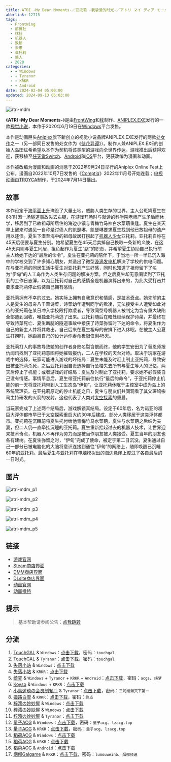 ```yaml
---
title: ATRI -My Dear Moments-／亚托莉 -我挚爱的时光-／アトリ マイ ディア モーメンツ
abbrlink: 12715
tags:
  - FrontWing
  - 前翼社
  - 枕社
  - 机器人
  - 致郁
  - 未来
  - 亚托莉
  - 感人
  - 2020
categories:
  - - Windows
  - - Tyranor
  - - KRKR
  - - Android
date: 2024-02-04 05:00:00
updated: 2024-09-13 05:03:00
---
```


![atri-mdm](https://unpkg.com/galgame/img/atri-mdm.webp)

《**ATRI -My Dear Moments-**》是由[FrontWing](https://zh.wikipedia.org/wiki/FrontWing)和[枕](https://zh.wikipedia.org/wiki/枕_(遊戲品牌))制作、[ANIPLEX.EXE](https://zh.wikipedia.org/wiki/Aniplex)发行的一款[视觉小说](https://zh.wikipedia.org/wiki/视觉小说)，本作于2020年6月19日在[Windows](https://zh.wikipedia.org/wiki/Windows)平台发售。

<!-- more -->

本作是动画巨头[Aniplex](https://zh.wikipedia.org/wiki/Aniplex)旗下新创立的视觉小说品牌ANIPLEX.EXE发行的两款[处女作](https://zh.wikipedia.org/wiki/處女作)之一（另一部同日发售的处女作为《[徒花异谭](https://zh.wikipedia.org/w/index.php?title=徒花异谭&action=edit&redlink=1)》）。制作人兼ANIPLEX.EXE的创始人岛田纮希希望以本作为契机将该类型的游戏向全世界传达。游戏推出后获得欢迎，获移植至[任天堂Switch](https://zh.wikipedia.org/wiki/任天堂Switch)、[Android](https://zh.wikipedia.org/wiki/Android)和[iOS](https://zh.wikipedia.org/wiki/IOS)平台，更获改编为漫画和动画。

本作被改编为漫画和动画的消息于2022年9月24日举行的Aniplex Online Fest上公布。漫画自2022年10月7日发售的《[Comptiq](https://zh.wikipedia.org/wiki/Comptiq)》2022年11月号开始连载；[电视动画](https://zh.wikipedia.org/wiki/日本電視動畫)由[TROYCA](https://zh.wikipedia.org/wiki/TROYCA)制作，于2024年7月14日播出。

## 故事

本作设定于[海平面上升](https://zh.wikipedia.org/wiki/海平面上升)淹没了大量土地，威胁人类生存的世界。主人公斑鸠夏生在8岁时因一场隧道事故失去右腿，在游戏开场时与就读的科学院老师产生矛盾而休学，移居到了已故祖母所居住的海边小镇与青梅竹马神白水菜萌重逢。夏生在某天早上醒来时遇见一自称是讨债人的凯瑟琳，凯瑟琳要求夏生找到他已故祖母的遗产用以还债。夏生下潜至海中的祖母故居打捞起了[机器人少女](https://zh.wikipedia.org/wiki/女性人形機器人)亚托莉。亚托莉自称在45天后便要与夏生分别。她希望夏生在45天后卖掉自己换取一条新的义肢，在这45天内则与夏生同居，担负起作为夏生“腿”的职责，并希望夏生协助自己执行前主人给她下达的“最后的命令”。夏生在亚托莉的陪伴下，于当地一所一半已沉入海中的学校交到了许多知心朋友，并造出了微型[漩涡发电机](https://zh.wikipedia.org/wiki/水輪發電機)解决了学校的供电问题。在与亚托莉的同居生活中夏生对亚托莉产生好感，同时也知道了祖母留下了名为“伊甸”的人工岛作为人类生存问题的解决方案。但之后夏生却无意间读到了亚托莉的工作日志簿，以为亚托莉对自己的感情全是机器演算出来的，为此大受打击并要求亚托莉停止假装自己拥有感情。

亚托莉拥有不幸的过去。她实际上拥有自我意识和情感，是[技术奇点](https://zh.wikipedia.org/wiki/技術奇點)。她先前的主人是夏生的母亲八千草诗菜，诗菜幼年遭到同学的欺凌，无法接受主人遭受如此对待的亚托莉在某日冲入学校殴打欺凌者，导致同型号机器人被判定为含有重大缺陷全部遭到回收，唯独亚托莉逃了出来。亚托莉随后在暗处继续保护诗菜，并最终在导致诗菜死亡、夏生断腿的隧道事故中接获了诗菜弥留时下达的命令，将夏生作为自己的新主人并将其救出，自己后来在夏生祖母的安排下进入休眠。在被主人公夏生打捞时，她距离自己的设计运作寿命极限仅剩45天。

亚托莉打人的事故导致她的创作者身败名裂含恨而终，他的学生安田为了替恩师报仇闻讯找到了亚托莉意图将她摧毁报仇，二人在学校的天台对峙。取决于玩家在游戏中的选择，玩家可能进入游戏的坏结局：夏生未能及时赶上制止亚托莉，导致安田被亚托莉杀死，之后亚托莉因自责选择自行坠楼失去所有与夏生等人的记忆，两天后停止了机能；或者游戏的好结局：夏生及时制止了亚托莉，要求她不必假装自己没有情感。事情平息后，夏生带亚托莉前往执行“最后的命令”，于亚托莉停止机能的前一天将亚托莉带到人工生态岛“伊甸”，让亚托莉休眠于主控室中成为岛上的系统管理员。在亚托莉原定的停止机能之日，夏生与朋友们共同观看了其父斑鸠宗司主持研发的火箭的发射，这也代表了人类对[太空探索](https://zh.wikipedia.org/wiki/太空探索)的重启。

当玩家完成了上述两个结局后，游戏解锁真结局。设定于60年后，名为诺亚的超巨大浮体都市早已于太空探索重启大约30年后建成，部分人类移居于这类浮体都市。亚托莉在沉眠前将夏生托付给他青梅竹马水菜萌，夏生与水菜萌之后结为夫妻，但二人仍一直牵挂沉睡的亚托莉。夏生重新拾起过去的机器人技术，让世界迎来技术奇点，机器人不再作为劳力而是被当作朋友被人类接受。夏生当年的朋友也各有建树。在夏生弥留之时，“伊甸”完成了使命，被定于第二日沉没。夏生通过自己一部分已被电脑化的大脑将意识连接到通往“伊甸”的网络上，随即唤醒已沉睡60年的亚托莉。最后夏生与亚托莉在电脑模拟出的海边悬崖上度过了各自最后的一日时光。

## 图片

![atri-mdm_p1](https://unpkg.com/galgame/img/atri-mdm_p1.webp)

![atri-mdm_p2](https://unpkg.com/galgame/img/atri-mdm_p2.webp)

![atri-mdm_p3](https://unpkg.com/galgame/img/atri-mdm_p3.webp)

![atri-mdm_p4](https://unpkg.com/galgame/img/atri-mdm_p4.webp)

![atri-mdm_p5](https://unpkg.com/galgame/img/atri-mdm_p5.webp)

## 链接

- [游戏官网](https://atri-mdm.com/)
- [Steam商店界面](https://store.steampowered.com/app/1230140/ATRI_My_Dear_Moments/)
- [DMM商店界面](https://dlsoft.dmm.com/detail/aniplex_0001/)
- [DLsite商店界面](https://www.dlsite.com/soft/work/=/product_id/VJ014002.html/)
- [动画官网](https://atri-anime.com/)
- [动画推特](https://twitter.com/ATRI_anime)

## 提示

> 基本帮助请参阅公告：[点我跳转](/p/announcement/)

## 分流

1. [TouchGAL](https://touchgal.net/) & `Windows`：[点击下载](https://pan.touchgal.net/s/Vosd)，密码：`touchgal`
2. [TouchGAL](https://touchgal.net/) & `Tyranor`：[点击下载](https://pan.touchgal.net/s/YaRUa)，密码：`touchgal`
3. [失落小站](https://www.shinnku.com/) & `Windows`：[点击下载](https://www.shinnku.com/api/download/0/win/ATRI%20-My%20Dear%20Moments-%20v1.3.7z)
4. [失落小站](https://www.shinnku.com/) & `KRKR`：[点击下载](https://www.shinnku.com/api/download/0/krkr/ATRI%20-My%20Dear%20Moments-.7z)
5. [绮梦](https://acgs.one/) & `Windows` + `Tyranor` + `KRKR` + `Android`：[点击下载](https://acgs.one/game/26.html)，密码：`acgs`、`绮梦`
6. [Koyso](https://wavse.com/) & `Windows` + `KRKR`：[点击下载](https://koyso.com/game/350)
7. [小鳥遊暁の会员制餐厅](https://t-satoru.top/) & `Tyranor`：[点击下载](https://pan.t-satoru.top/d/ode5/Galgames/%E3%80%90%E8%87%AA%E5%B0%81%E5%8C%85%E3%80%91%E5%8E%9F%E5%88%9B%E4%BD%9C%E5%93%81/ATRI/Ar_%E5%AE%98%E4%B8%AD_ATRI_od.rar)，密码：`三司绫濑天下第一`
8. [姬路白雪](https://pan.jlbx.xyz/) & `KRKR`：[点击下载](https://pan.jlbx.xyz/?s=atri)，密码：`终点`
9. [梓澪の妙妙屋](https://zi0.cc/) & `Windows`：[点击下载](https://zi0.cc/d/%2C%E3%80%90ADV-%E5%86%92%E9%99%A9%E6%B8%B8%E6%88%8F%E3%80%91/%E3%80%90PC%E3%80%91ATRI%20-My%20Dear%20Moments-/ATRI%20-My%20Dear%20Moments-.zip?sign=4m3-l9R1bYjuw_EwqH4NvCxImdY6DBrpV3ViJJUhGa8=:0)
10. [梓澪の妙妙屋](https://zi0.cc/) & `Windows`：[点击下载](https://zi0.cc/d/%60%E3%80%90%E5%90%88%E9%9B%86%E7%B3%BB%E5%88%97%E3%80%91/%E5%8D%97%2BGalGame%E6%B1%89%E5%8C%96%E5%8C%BA%E5%85%A8%E5%8C%BA%E8%B5%84%E6%BA%90%E5%A4%87%E4%BB%BD/1/10/%5BFrontwing%2C%20%E6%9E%95%5D%20ATRI%20-My%20Dear%20Moments-%20%E6%B1%89%E5%8C%96%E7%A1%AC%E7%9B%98%E7%89%88%5B%E5%AE%98%E6%96%B9%E4%B8%AD%E6%96%87%5D(%E5%B7%B2%E7%A0%B4%E8%A7%A3).zip?sign=FgNBf-5KOGMEPN4W4qI_EWMrdMZqS2D91WVvZdrIHmg=:0)
11. [梓澪の妙妙屋](https://zi0.cc/) & `Tyranor`：[点击下载](https://zi0.cc/d/%60%E3%80%90%E5%BD%92%20%E6%A1%A3%E3%80%91/%E3%80%90Tyranor%E5%90%88%E9%9B%86%E3%80%91/ATRI%E3%80%90%E5%AE%98%E4%B8%AD%E3%80%91.rar?sign=LsghhlcP0bx2jPmyJcCj69VqwIyUrVdtEYQSHIm8Av0=:0)
12. [量子ACG](https://lzacg.org/) & `Windows`：[点击下载](https://lzacg.org/360)，密码：`量子acg`、`lzacg.top`
13. [量子ACG](https://lzacg.org/) & `KRKR`：[点击下载](https://lzacg.org/2186)，密码：`量子acg`、`lzacg.top`
14. [稻荷ACG](https://sakustar.com/) & `Windows`：[点击下载](https://sakustar.com/art/125)
15. [稻荷ACG](https://sakustar.com/) & `KRKR`：[点击下载](https://sakustar.club/art/3659)
16. [稻荷ACG](https://sakustar.com/) & `Android`：[点击下载](https://sakustar.club/art/5203)
17. [烟郁Galgame](https://yanyugal.top/) & `KRKR`：[点击下载](https://yanyugal.top/d/disk1/%E5%B0%8F%E5%B0%8F%E7%9A%84%E5%88%86%E4%BA%AB%EF%BC%88PC%EF%BC%86%E5%AE%89%E5%8D%93%EF%BC%89/%E5%AE%89%E5%8D%93/krkr/ATRI%20-My%20Dear%20Moments-.7z)，密码：`lumouweinb`、`烟郁频道`
